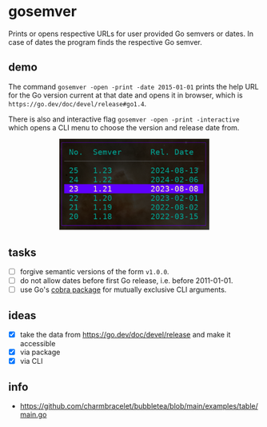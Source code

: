 
# gosemver

Prints or opens respective URLs for user provided Go semvers or dates.
In case of dates the program finds the respective Go semver.

## demo

The command `gosemver -open -print -date 2015-01-01` prints the help URL for the
Go version current at that date and opens it in browser, which is 
`https://go.dev/doc/devel/release#go1.4`.

There is also and interactive flag `gosemver -open -print -interactive` which
opens a CLI menu to choose the version and release date from.

<p align="center">
  <img src="./resources/example.png" width="300"/>
</p>


## tasks

  - [ ] forgive semantic versions of the form `v1.0.0`.
  - [ ] do not allow dates before first Go release, i.e. before 2011-01-01.
  - [ ] use Go's [cobra package](https://github.com/spf13/cobra/issues/1216) for mutually exclusive CLI arguments.

## ideas

  - [X] take the data from https://go.dev/doc/devel/release and make it accessible
  - [X] via package
  - [X] via CLI

## info

  - https://github.com/charmbracelet/bubbletea/blob/main/examples/table/main.go
